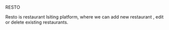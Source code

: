 RESTO

Resto is restaurant lsiting platform, where we can add new restaurant , edit or delete existing restaurants.
